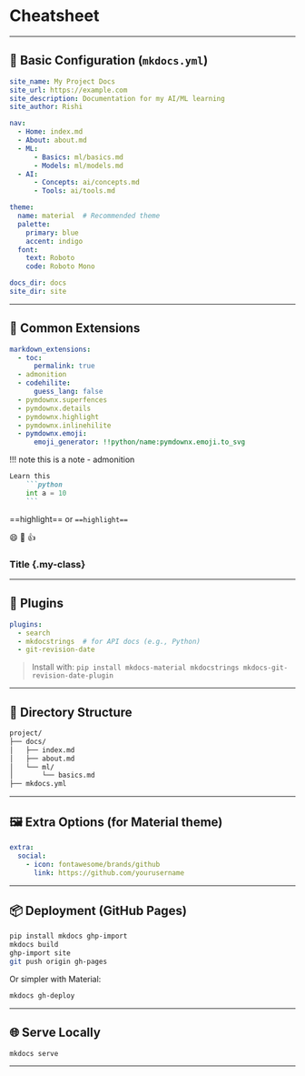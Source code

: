 # Cheatsheet

---

## 🔧 Basic Configuration (`mkdocs.yml`)

```yaml
site_name: My Project Docs
site_url: https://example.com
site_description: Documentation for my AI/ML learning
site_author: Rishi

nav:
  - Home: index.md
  - About: about.md
  - ML:
      - Basics: ml/basics.md
      - Models: ml/models.md
  - AI:
      - Concepts: ai/concepts.md
      - Tools: ai/tools.md

theme:
  name: material  # Recommended theme
  palette:
    primary: blue
    accent: indigo
  font:
    text: Roboto
    code: Roboto Mono

docs_dir: docs
site_dir: site
```

---

## 🧩 Common Extensions

```yaml
markdown_extensions:
  - toc:
      permalink: true
  - admonition
  - codehilite:
      guess_lang: false
  - pymdownx.superfences
  - pymdownx.details
  - pymdownx.highlight
  - pymdownx.inlinehilite
  - pymdownx.emoji:
      emoji_generator: !!python/name:pymdownx.emoji.to_svg
```

!!! note
    this is a note - admonition

```markdown
Learn this
    ```python
    int a = 10
    ```
```

==highlight== or `==highlight==`

:smile: :rocket: :+1:

### Title {.my-class}

---

## 🚀 Plugins

```yaml
plugins:
  - search
  - mkdocstrings  # for API docs (e.g., Python)
  - git-revision-date
```

> Install with:
> `pip install mkdocs-material mkdocstrings mkdocs-git-revision-date-plugin`

---

## 📁 Directory Structure

```bash
project/
├── docs/
│   ├── index.md
│   ├── about.md
│   └── ml/
│       └── basics.md
├── mkdocs.yml
```

---

## 🖼️ Extra Options (for Material theme)

```yaml
extra:
  social:
    - icon: fontawesome/brands/github
      link: https://github.com/yourusername
```

---

## 📦 Deployment (GitHub Pages)

```bash
pip install mkdocs ghp-import
mkdocs build
ghp-import site
git push origin gh-pages
```

Or simpler with Material:

```bash
mkdocs gh-deploy
```

---

## 🌐 Serve Locally

```bash
mkdocs serve
```

---
